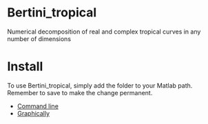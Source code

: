# Bertini_tropical

Numerical decomposition of real and complex tropical curves in any number of dimensions

# Install

To use Bertini_tropical, simply add the folder to your Matlab path.  Remember to save to make the change permanent.  

* [Command line](https://www.mathworks.com/help/matlab/ref/addpath.html) 
* [Graphically](https://www.mathworks.com/help/matlab/matlab_env/add-remove-or-reorder-folders-on-the-search-path.html)